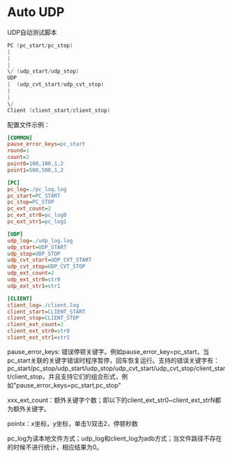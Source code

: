 # Auto UDP



UDP自动测试脚本

```c++
PC (pc_start/pc_stop)
|
|
|
\/ (udp_start/udp_stop)
UDP
|  (udp_cvt_start/udp_cvt_stop)
|
|
\/
Client (client_start/client_stop)
```

配置文件示例：

```ini
[COMMON]
pause_error_keys=pc_start
round=1
count=2
point0=100,100,1,2
point1=500,500,1,2

[PC]
pc_log=./pc_log.log
pc_start=PC_START
pc_stop=PC_STOP
pc_ext_count=2
pc_ext_str0=pc_log0
pc_ext_str1=pc_log1

[UDP]
udp_log=./udp_log.log
udp_start=UDP_START
udp_stop=UDP_STOP
udp_cvt_start=UDP_CVT_START
udp_cvt_stop=UDP_CVT_STOP
udp_ext_count=2
udp_ext_str0=str0
udp_ext_str1=str1

[CLIENT]
client_log=./client.log
client_start=CLIENT_START
client_stop=CLIENT_STOP
client_ext_count=2
client_ext_str0=str0
client_ext_str1=str1
```

pause_error_keys: 错误停顿关键字。例如pause_error_key=pc_start，当pc_start关联的关键字错误时程序暂停，回车恢复运行。支持的错误关键字有：pc_start/pc_stop/udp_start/udp_stop/udp_cvt_start/udp_cvt_stop/client_start/client_stop，并且支持它们的组合形式，例如"pause_error_keys=pc_start,pc_stop"

xxx_ext_count：额外关键字个数；即以下的client_ext_str0~client_ext_strN都为额外关键字。

pointx：x坐标，y坐标，单击1/双击2，停顿秒数

pc_log为读本地文件方式；udp_log和client_log为adb方式；当文件路径不存在的时候不进行统计，相应结果为0。

